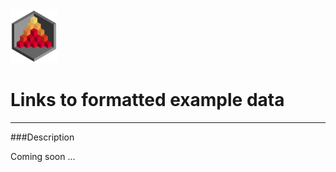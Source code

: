 <img src="docs/logo_1_transparent.png" width="75">

# Links to formatted example data


-------------------------------------------------------------------------------

###Description

Coming soon ...
